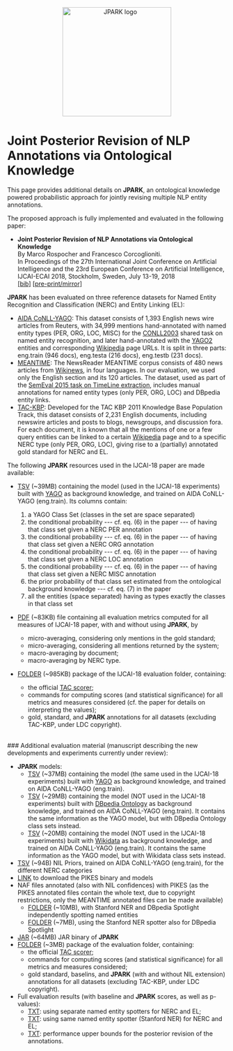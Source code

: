 
<div style="text-align: center;">
<img src="images/jpark_logo.png" alt="JPARK logo" width="250"/>
</div>

Joint Posterior Revision of NLP Annotations via Ontological Knowledge
===

This page provides additional details on __JPARK__, an ontological knowledge powered probabilistic approach for jointly
revising multiple NLP entity annotations. 

The proposed approach is fully implemented and evaluated in the following paper:

  * **Joint Posterior Revision of NLP Annotations via Ontological Knowledge**<br/>
    By Marco Rospocher and Francesco Corcoglioniti.<br/>
    In Proceedings of the 27th International Joint Conference on Artificial Intelligence and the 23rd European Conference on Artificial Intelligence, IJCAI-ECAI 2018, Stockholm, Sweden, July 13-19, 2018<br/>
    [\[bib\]](https://dkm-static.fbk.eu/people/rospocher/bibtexbrowser.php?key=2018ijcai&amp;bib=my_pub.bib)
    [\[pre-print/mirror\]](https://dkm-static.fbk.eu/people/rospocher/files/pubs/2018ijcai.pdf)

__JPARK__ has been evaluated on three reference datasets for Named Entity Recognition and Classification (NERC) and Entity Linking (EL):

  * [AIDA CoNLL-YAGO](https://www.mpi-inf.mpg.de/departments/databases-and-information-systems/research/yago-naga/aida/downloads/): 
  This dataset consists of 1,393 English news wire articles from Reuters, with 34,999 mentions 
  hand-annotated with named entity types (PER, ORG, LOC, MISC) for the [CONLL2003](https://www.clips.uantwerpen.be/conll2003/ner/) 
  shared task on 
  named entity recognition, and later hand-annotated with the [YAGO2](http://www.yago-knowledge.org/) entities and corresponding 
  [Wikipedia](https://en.wikipedia.org/) page URLs. It is split in three parts: eng.train (946 docs), eng.testa (216 docs), 
  eng.testb (231 docs).
  * [MEANTIME](http://www.newsreader-project.eu/results/data/wikinews/): The NewsReader MEANTIME 
  corpus consists of 480 news articles from [Wikinews](https://en.wikinews.org/), in four languages. 
  In our evaluation, we 
  used only the English section and its 120 articles. The dataset, used as part of the [SemEval 
  2015 task on TimeLine extraction](http://alt.qcri.org/semeval2015/task4/), includes manual annotations for named entity types 
  (only PER, ORG, LOC) and DBpedia entity links.
  * [TAC-KBP](https://tac.nist.gov/2011/KBP/): Developed for the TAC KBP 2011 Knowledge Base 
  Population Track, this dataset consists of 2,231 English documents, including newswire articles 
  and posts to blogs, newsgroups, and discussion fora. For each document, it is known that all the 
  mentions of one or a few query entities can be linked to a certain [Wikipedia](https://en.wikipedia.org/) page and to a specific 
  NERC type (only PER, ORG, LOC), giving rise to a (partially) annotated gold standard for NERC and EL.
  
The following __JPARK__ resources used in the IJCAI-18 paper are made available:

  * [TSV](https://knowledgestore.fbk.eu/files/jpark/IJCAI2018model.tsv.gz) (~39MB) containing the model (used in the IJCAI-18 experiments) built with [YAGO](http://www.yago-knowledge.org/) as background knowledge, and trained on AIDA CoNLL-YAGO (eng.train). Its columns contain:
    1. a YAGO Class Set (classes in the set are space separated)
    2. the conditional probability --- cf. eq. (6) in the paper --- of having that class set given a NERC PER annotation
    3. the conditional probability --- cf. eq. (6) in the paper --- of having that class set given a NERC ORG annotation
    4. the conditional probability --- cf. eq. (6) in the paper --- of having that class set given a NERC LOC annotation
    5. the conditional probability --- cf. eq. (6) in the paper --- of having that class set given a NERC MISC annotation
    6. the prior probability of that class set estimated from the ontological background knowledge --- cf. eq. (7) in the paper
    7. all the entities (space separated) having as types exactly the classes in that class set
  * [PDF](https://knowledgestore.fbk.eu/files/jpark/IJCAI2018addendum.pdf) (~83KB) file containing all evaluation metrics computed for all measures of IJCAI-18 paper, with and without using __JPARK__, by
    * micro-averaging, considering only mentions in the gold standard;
    * micro-averaging, considering all mentions returned by the system;
    * macro-averaging by document;
    * macro-averaging by NERC type.
  
  * [FOLDER](https://knowledgestore.fbk.eu/files/jpark/IJCAI2018evaluation-package.zip) (~985KB) package of the IJCAI-18 evaluation folder, containing:
    * the official [TAC scorer](https://github.com/wikilinks/neleval);
    * commands for computing scores (and statistical significance) for all metrics and measures considered (cf. the paper for details on interpreting the values);
    * gold, standard, and __JPARK__ annotations for all datasets (excluding TAC-KBP, under LDC copyright). 
    
<br/>    
### Additional evaluation material (manuscript describing the new developments and experiments currently under review):
  
  * __JPARK__ models:
    * [TSV](https://knowledgestore.fbk.eu/files/jpark-ext/JPARK-yago_model.tsv.gz) (~37MB) containing the model (the same used in the IJCAI-18 experiments) built with [YAGO](http://www.yago-knowledge.org/) as background knowledge, and trained on AIDA CoNLL-YAGO (eng.train).
    * [TSV](https://knowledgestore.fbk.eu/files/jpark-ext/JPARK-dbo_model.tsv.gz) (~29MB) containing the model (NOT used in the IJCAI-18 experiments) built with [DBpedia Ontology](https://wiki.dbpedia.org/services-resources/ontology/) as background knowledge, and trained on AIDA CoNLL-YAGO (eng.train). It contains the same information as the YAGO model, but with DBpedia Ontology class sets instead. 
    * [TSV](https://knowledgestore.fbk.eu/files/jpark-ext/JPARK-wikidata_model.tsv.gz) (~20MB) containing the model (NOT used in the IJCAI-18 experiments) built with [Wikidata](https://www.wikidata.org/) as background knowledge, and trained on AIDA CoNLL-YAGO (eng.train). It contains the same information as the YAGO model, but with Wikidata class sets instead.
  * [TSV](https://knowledgestore.fbk.eu/files/jpark-ext/NILpriors.tsv.gz) (~94B) NIL Priors, trained on AIDA CoNLL-YAGO (eng.train), for the different NERC categories
  * [LINK](http://pikes.fbk.eu/download.html) to download the PIKES binary and models
  * NAF files annotated (also with NIL confidences) with PIKES (as the PIKES annotated files contain the whole text, due to copyright restrictions, only the MEANTIME annotated files can be made available)
    * [FOLDER](https://knowledgestore.fbk.eu/files/jpark-ext/MEANTIME-PIKES-NAFs.tgz) (~10MB), with Stanford NER and DBpedia Spotlight independently spotting named entities
    * [FOLDER](https://knowledgestore.fbk.eu/files/jpark-ext/MEANTIME-PIKES-NAFs_SAME.tgz) (~7MB), using the Stanford NER spotter also for DBpedia Spotlight
  * [JAR](https://knowledgestore.fbk.eu/files/jpark-ext/jpark.jar.gz) (~64MB) JAR binary of __JPARK__
  * [FOLDER](https://knowledgestore.fbk.eu/files/jpark-ext/evaluation.tgz) (~3MB) package of the evaluation folder, containing:
    * the official [TAC scorer](https://github.com/wikilinks/neleval);
    * commands for computing scores (and statistical significance) for all metrics and measures considered;
    * gold standard, baselins, and __JPARK__ (with and without NIL extension) annotations for all datasets (excluding TAC-KBP, under LDC copyright).
  * Full evaluation results (with baseline and __JPARK__ scores, as well as p-values):
    * [TXT](https://knowledgestore.fbk.eu/files/jpark-ext/results.txt): using separate named entity spotters for NERC and EL;
    * [TXT](https://knowledgestore.fbk.eu/files/jpark-ext/results_samespoting.txt): using same named entity spotter (Stanford NER) for NERC and EL;
    * [TXT](https://knowledgestore.fbk.eu/files/jpark-ext/results_upperbounds.txt): performance upper bounds for the posterior revision of the annotations. 